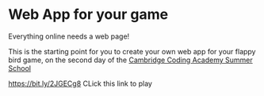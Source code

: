 # Web App for your game

Everything online needs a web page!

This is the starting point for you to create your own web app for your flappy bird game, on the second day of the [Cambridge Coding Academy Summer School](http://cambridgecoding.com/summer-school) 

https://bit.ly/2JGECg8
CLick this link to play

